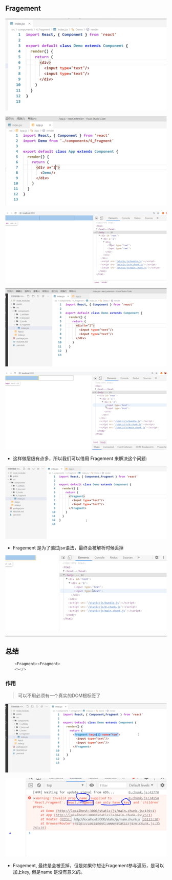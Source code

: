 ## Fragement


![](img/2021-01-19-05-04-06.png)

![](img/2021-01-19-05-05-15.png)

![](img/2021-01-19-05-05-31.png)

![](img/2021-01-19-05-05-57.png)

![](img/2021-01-19-05-07-00.png)

- 这样做层级有点多，所以我们可以借用 Fragement 来解决这个问题:


![](img/2021-01-19-05-07-56.png)

- Fragement 是为了骗过jsx语法，最终会被解析时候丢掉

![](img/2021-01-19-05-08-48.png)


---

## 总结


```js
	<Fragment><Fragment>
	<></>
```


### 作用

> 可以不用必须有一个真实的DOM根标签了

![](img/2021-01-19-05-11-45.png)

![](img/2021-01-19-05-11-23.png)

- Fragement, 最终是会被丢掉，但是如果你想让Fragement参与遍历，是可以加上key, 但是name 是没有意义的。



















